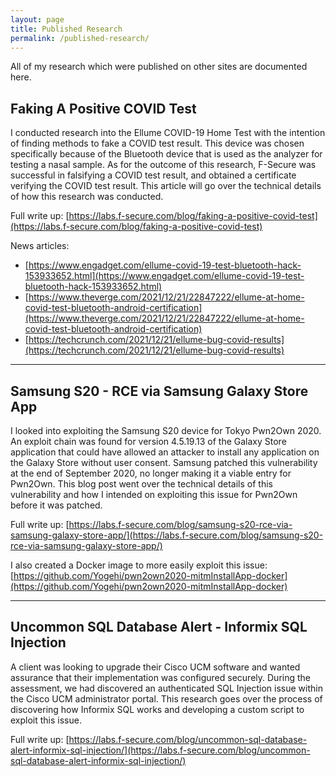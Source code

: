 ```yaml
---
layout: page
title: Published Research
permalink: /published-research/
---
```


All of my research which were published on other sites are documented here.

## Faking A Positive COVID Test

I conducted research into the Ellume COVID-19 Home Test with the intention of finding methods to fake a COVID test result. This device was chosen specifically because of the Bluetooth device that is used as the analyzer for testing a nasal sample. As for the outcome of this research, F-Secure was successful in falsifying a COVID test result, and obtained a certificate verifying the COVID test result. This article will go over the technical details of how this research was conducted.

Full write up: [https://labs.f-secure.com/blog/faking-a-positive-covid-test](https://labs.f-secure.com/blog/faking-a-positive-covid-test)

News articles:

* [https://www.engadget.com/ellume-covid-19-test-bluetooth-hack-153933652.html](https://www.engadget.com/ellume-covid-19-test-bluetooth-hack-153933652.html)
* [https://www.theverge.com/2021/12/21/22847222/ellume-at-home-covid-test-bluetooth-android-certification](https://www.theverge.com/2021/12/21/22847222/ellume-at-home-covid-test-bluetooth-android-certification)
* [https://techcrunch.com/2021/12/21/ellume-bug-covid-results](https://techcrunch.com/2021/12/21/ellume-bug-covid-results)

--------------------------------------------------------

## Samsung S20 - RCE via Samsung Galaxy Store App

I looked into exploiting the Samsung S20 device for Tokyo Pwn2Own 2020. An exploit chain was found for version 4.5.19.13 of the Galaxy Store application that could have allowed an attacker to install any application on the Galaxy Store without user consent. Samsung patched this vulnerability at the end of September 2020, no longer making it a viable entry for Pwn2Own. This blog post went over the technical details of this vulnerability and how I intended on exploiting this issue for Pwn2Own before it was patched. 

Full write up: [https://labs.f-secure.com/blog/samsung-s20-rce-via-samsung-galaxy-store-app/](https://labs.f-secure.com/blog/samsung-s20-rce-via-samsung-galaxy-store-app/)

I also created a Docker image to more easily exploit this issue: [https://github.com/Yogehi/pwn2own2020-mitmInstallApp-docker](https://github.com/Yogehi/pwn2own2020-mitmInstallApp-docker)

--------------------------------------------------------

## Uncommon SQL Database Alert - Informix SQL Injection

A client was looking to upgrade their Cisco UCM software and wanted assurance that their implementation was configured securely. During the assessment, we had discovered an authenticated SQL Injection issue within the Cisco UCM administrator portal. This research goes over the process of discovering how Informix SQL works and developing a custom script to exploit this issue.

Full write up: [https://labs.f-secure.com/blog/uncommon-sql-database-alert-informix-sql-injection/](https://labs.f-secure.com/blog/uncommon-sql-database-alert-informix-sql-injection/)